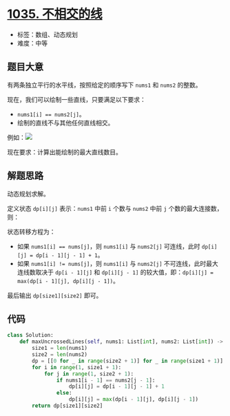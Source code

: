 # [1035. 不相交的线](https://leetcode.cn/problems/uncrossed-lines/)

- 标签：数组、动态规划
- 难度：中等

## 题目大意

有两条独立平行的水平线，按照给定的顺序写下 `nums1` 和 `nums2` 的整数。

现在，我们可以绘制一些直线，只要满足以下要求：

- `nums1[i] == nums2[j]`。
- 绘制的直线不与其他任何直线相交。

例如：![](https://assets.leetcode-cn.com/aliyun-lc-upload/uploads/2019/04/28/142.png)

现在要求：计算出能绘制的最大直线数目。

## 解题思路

动态规划求解。

定义状态 `dp[i][j]` 表示：`nums1` 中前 `i` 个数与 `nums2` 中前 `j` 个数的最大连接数，则：

状态转移方程为：

- 如果 `nums1[i] == nums[j]`，则 `nums1[i]` 与 `nums2[j]` 可连线，此时 `dp[i][j] = dp[i - 1][j - 1] + 1`。
- 如果 `nums1[i] != nums[j]`，则 `nums1[i]` 与 `nums2[j]` 不可连线，此时最大连线数取决于 `dp[i - 1][j]` 和 `dp[i][j - 1]` 的较大值，即：`dp[i][j] = max(dp[i - 1][j], dp[i][j - 1])`。

最后输出 `dp[size1][size2]` 即可。

## 代码

```python
class Solution:
    def maxUncrossedLines(self, nums1: List[int], nums2: List[int]) -> int:
        size1 = len(nums1)
        size2 = len(nums2)
        dp = [[0 for _ in range(size2 + 1)] for _ in range(size1 + 1)]
        for i in range(1, size1 + 1):
            for j in range(1, size2 + 1):
                if nums1[i - 1] == nums2[j - 1]:
                    dp[i][j] = dp[i - 1][j - 1] + 1
                else:
                    dp[i][j] = max(dp[i - 1][j], dp[i][j - 1])
        return dp[size1][size2]
```


